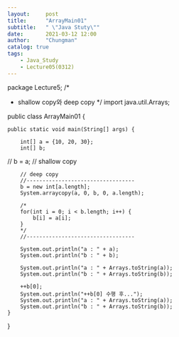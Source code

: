 ```yaml
---
layout:     post
title:      "ArrayMain01"
subtitle:   " \"Java Stuty\""
date:       2021-03-12 12:00
author:     "Chungman"
catalog: true
tags:
    - Java_Study
    - Lecture05(0312)
---
```


package Lecture5;
/*
 * shallow copy와 deep copy
 */
import java.util.Arrays;

public class ArrayMain01 {

	public static void main(String[] args) {
		
		int[] a = {10, 20, 30};
		int[] b;
		
//		b = a;		// shallow copy
		
		// deep copy
		//----------------------------------
		b = new int[a.length];
		System.arraycopy(a, 0, b, 0, a.length);
		
		/*
		for(int i = 0; i < b.length; i++) {
			b[i] = a[i];
		}
		*/
		//----------------------------------
		
		System.out.println("a : " + a);
		System.out.println("b : " + b);
		
		System.out.println("a : " + Arrays.toString(a));
		System.out.println("b : " + Arrays.toString(b));
		
		++b[0];
		System.out.println("++b[0] 수행 후...");
		System.out.println("a : " + Arrays.toString(a));
		System.out.println("b : " + Arrays.toString(b));
	}

}

